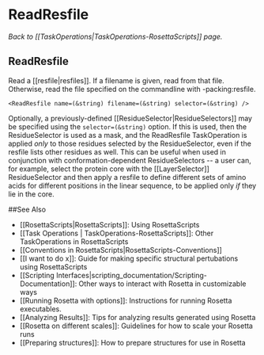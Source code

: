 # ReadResfile
*Back to [[TaskOperations|TaskOperations-RosettaScripts]] page.*
## ReadResfile

Read a [[resfile|resfiles]]. If a filename is given, read from that file. Otherwise, read the file specified on the commandline with -packing:resfile.

```
<ReadResfile name=(&string) filename=(&string) selector=(&string) />
```

Optionally, a previously-defined [[ResidueSelector|ResidueSelectors]] may be specified using the ```selector=(&string)``` option.  If this is used, then the ResidueSelector is used as a mask, and the ReadResfile TaskOperation is applied _only_ to those residues selected by the ResidueSelector, even if the resfile lists other residues as well.  This can be useful when used in conjunction with conformation-dependent ResidueSelectors -- a user can, for example, select the protein core with the [[LayerSelector]] ResidueSelector and then apply a resfile to define different sets of amino acids for different positions in the linear sequence, to be applied only _if_ they lie in the core.

##See Also

* [[RosettaScripts|RosettaScripts]]: Using RosettaScripts
* [[Task Operations | TaskOperations-RosettaScripts]]: Other TaskOperations in RosettaScripts
* [[Conventions in RosettaScripts|RosettaScripts-Conventions]]
* [[I want to do x]]: Guide for making specific structural pertubations using RosettaScripts
* [[Scripting Interfaces|scripting_documentation/Scripting-Documentation]]: Other ways to interact with Rosetta in customizable ways
* [[Running Rosetta with options]]: Instructions for running Rosetta executables.
* [[Analyzing Results]]: Tips for analyzing results generated using Rosetta
* [[Rosetta on different scales]]: Guidelines for how to scale your Rosetta runs
* [[Preparing structures]]: How to prepare structures for use in Rosetta